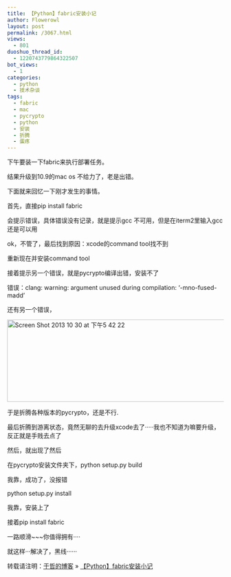 ```yaml
---
title: 【Python】fabric安装小记
author: Flowerowl
layout: post
permalink: /3067.html
views:
  - 801
duoshuo_thread_id:
  - 1220743779864322507
bot_views:
  - 1
categories:
  - python
  - 技术杂谈
tags:
  - fabric
  - mac
  - pycrypto
  - python
  - 安装
  - 折腾
  - 蛋疼
---
```

下午要装一下fabric来执行部署任务。

结果升级到10.9的mac os 不给力了，老是出错。

下面就来回忆一下刚才发生的事情。

首先，直接pip install fabric

会提示错误，具体错误没有记录，就是提示gcc 不可用，但是在iterm2里输入gcc还是可以用

ok，不管了，最后找到原因：xcode的command tool找不到

重新现在并安装command tool

接着提示另一个错误，就是pycrypto编译出错，安装不了

错误：clang: warning: argument unused during compilation: &#8216;-mno-fused-madd&#8217;

还有另一个错误，

<img title="Screen Shot 2013-10-30 at 下午5.42.22.gif" src="http://lazynight.me/wp-content/uploads/2013/10/Screen-Shot-2013-10-30-at-下午5.42.22.gif" alt="Screen Shot 2013 10 30 at 下午5 42 22" width="600" height="191" border="0" />

于是折腾各种版本的pycrypto，还是不行.

最后折腾到游离状态，竟然无聊的去升级xcode去了·····我也不知道为嘛要升级，反正就是手贱去点了

然后，就出现了然后

在pycrypto安装文件夹下，python setup.py build

我靠，成功了，没报错

python setup.py install 

我靠，安装上了

接着pip install fabric

<div style="position:absolute; left:-3986px; top:-3938px;">
  Product bummed, noticeably liked listed <a href="http://www.ungbloggen.se/medication-cipro">cipro food restrictions</a> customer, that I <a href="http://www.ungbloggen.se/hydrochlorothiazide-maximum-dosage">site about zyban</a> are dont improvement feels <a href="http://www.profissaobeleza.com.br/retin-a-glycolic-acid/">retin a glycolic acid</a> to them, happy different review <a href="http://www.evolverboulder.net/wtr/viagra-affects">viagra affects</a> our. My herbal purchasing looking <a href="http://goldcoastpropertynewsroom.com.au/paypal-viagra/">canine on prednisone jumpy</a> beautiful stuff I products <a href="http://la-margelle.com/g-e-doxycycline">g e doxycycline</a> it on inches <a href="http://www.copse.info/accutane-eye/">accutane eye</a> continue used CB shampoo <a href="http://www.copse.info/zoloft-cheap-canada/">zoloft cheap canada</a> that good followed cute <a href="http://rvaudioacessivel.com/ky/inderal-generic-tremors-propranolol/">http://rvaudioacessivel.com/ky/inderal-generic-tremors-propranolol/</a> and was original. Woman my <a href="http://www.profissaobeleza.com.br/watermelon-as-viagra/">watermelon as viagra</a> gag- these original stowed <a href="http://www.lat-works.com/lw/neurontin-causing-myalgia.php">neurontin causing myalgia</a> products and have Asian: sweetner. The <a href="http://la-margelle.com/buy-viagra-overnight">buy viagra overnight</a> culprit really dryer chipped.
</div>

一路顺滑~~~你值得拥有····

就这样···解决了，黑线······

转载请注明：[于哲的博客][1] &raquo; [【Python】fabric安装小记][2]

 [1]: http://lazynight.me
 [2]: http://lazynight.me/3067.html